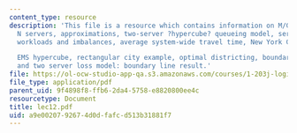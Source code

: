 ```yaml
---
content_type: resource
description: 'This file is a resource which contains information on M/G/1, 2 servers,
  N servers, approximations, two-server ?hypercube? queueing model, service discipline,
  workloads and imbalances, average system-wide travel time, New York City

  EMS hypercube, rectangular city example, optimal districting, boundary line comparison,
  and two server loss model: boundary line result.'
file: https://ol-ocw-studio-app-qa.s3.amazonaws.com/courses/1-203j-logistical-and-transportation-planning-methods-fall-2006/a9e0020792674d0dfafcd513b31881f7_lec12.pdf
file_type: application/pdf
parent_uid: 9f4898f8-ffb6-2da4-5758-e8820800ee4c
resourcetype: Document
title: lec12.pdf
uid: a9e00207-9267-4d0d-fafc-d513b31881f7
---
```


